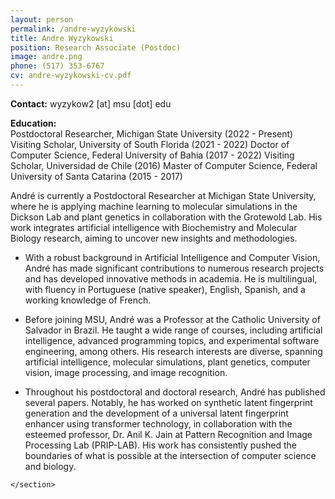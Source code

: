 ```yaml
---
layout: person
permalink: /andre-wyzykowski
title: Andre Wyzykowski
position: Research Associate (Postdoc)
image: andre.png
phone: (517) 353-6767 
cv: andre-wyzykowski-cv.pdf
---
```


<section class="post-content">
	<p><strong>Contact:</strong>
wyzykow2 [at] msu [dot] edu</p>

<p><strong>Education:</strong><br>
Postdoctoral Researcher, Michigan State University (2022 - Present)
Visiting Scholar, University of South Florida (2021 - 2022)
Doctor of Computer Science, Federal University of Bahia (2017 - 2022)
Visiting Scholar, Universidad de Chile (2016)
Master of Computer Science, Federal University of Santa Catarina (2015 - 2017)</p>

<p>André is currently a Postdoctoral Researcher at Michigan State University, where he is applying machine learning to molecular simulations in the Dickson Lab and plant genetics in collaboration with the Grotewold Lab. His work integrates artificial intelligence with Biochemistry and Molecular Biology research, aiming to uncover new insights and methodologies.</p>

<ul>
  <li>
    <p>With a robust background in Artificial Intelligence and Computer Vision, André has made significant contributions to numerous research projects and has developed innovative methods in academia. He is multilingual, with fluency in Portuguese (native speaker), English, Spanish, and a working knowledge of French.</p>
  </li>
  <li>
    <p>Before joining MSU, André was a Professor at the Catholic University of Salvador in Brazil. He taught a wide range of courses, including artificial intelligence, advanced programming topics, and experimental software engineering, among others. His research interests are diverse, spanning artificial intelligence, molecular simulations, plant genetics, computer vision, image processing, and image recognition.</p>
  </li>
  <li>
    <p>Throughout his postdoctoral and doctoral research, André has published several papers. Notably, he has worked on synthetic latent fingerprint generation and the development of a universal latent fingerprint enhancer using transformer technology, in collaboration with the esteemed professor, Dr. Anil K. Jain at Pattern Recognition and Image Processing Lab (PRIP-LAB). His work has consistently pushed the boundaries of what is possible at the intersection of computer science and biology.</p>
  </li>
</ul>

	</section>